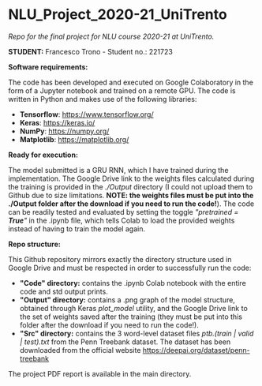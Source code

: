 # NLU_Project_2020-21_UniTrento
*Repo for the final project for NLU course 2020-21 at UniTrento.*



**STUDENT:** Francesco Trono - Student no.: 221723

**Software requirements:** 

The code has been developed and executed on Google Colaboratory in the form of a Jupyter notebook and trained on a remote GPU. The code is written in Python and makes use of the following libraries:

* **Tensorflow**: https://www.tensorflow.org/
* **Keras**: https://keras.io/
* **NumPy**: https://numpy.org/
* **Matplotlib**: https://matplotlib.org/


**Ready for execution:** 

The model submitted is a GRU RNN, which I have trained during the implementation. The Google Drive link to the weights files calculated during the training is provided in the *./Output* directory (I could not upload them to Github due to size limitations. **NOTE: the weights files must be put into the ./Output folder after the download if you need to run the code!**). The code can be readily tested and evaluated by setting the toggle *"pretrained = **True**"* in the .ipynb file, which tells Colab to load the provided weights instead of having to train the model again.


**Repo structure:**

This Github repository mirrors exactly the directory structure used in Google Drive and must be respected in order to successfully run the code:
* **"Code" directory:** contains the .ipynb Colab notebook with the entire code and std output prints.
* **"Output" directory:** contains a .png graph of the model structure, obtained through Keras *plot_model* utility, and the Google Drive link to the set of weights saved after the training (they must be put into this folder after the download if you need to run the code!).
* **"Src" directory:** contains the 3 word-level dataset files *ptb.(train | valid | test).txt* from the Penn Treebank dataset. The dataset has been downloaded from the official website https://deepai.org/dataset/penn-treebank 

The project PDF report is available in the main directory.
